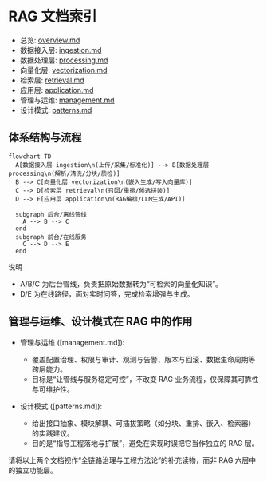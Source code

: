 # RAG 文档索引

- 总览: [overview.md](overview.md)
- 数据接入层: [ingestion.md](ingestion.md)
- 数据处理层: [processing.md](processing.md)
- 向量化层: [vectorization.md](vectorization.md)
- 检索层: [retrieval.md](retrieval.md)
- 应用层: [application.md](application.md)
- 管理与运维: [management.md](management.md)
- 设计模式: [patterns.md](patterns.md)

## 体系结构与流程

```mermaid
flowchart TD
  A[数据接入层 ingestion\n(上传/采集/标准化)] --> B[数据处理层 processing\n(解析/清洗/分块/质检)]
  B --> C[向量化层 vectorization\n(嵌入生成/写入向量库)]
  C --> D[检索层 retrieval\n(召回/重排/候选拼装)]
  D --> E[应用层 application\n(RAG编排/LLM生成/API)]

  subgraph 后台/离线管线
    A --> B --> C
  end
  subgraph 前台/在线服务
    C --> D --> E
  end
```

说明：

- A/B/C 为后台管线，负责把原始数据转为“可检索的向量化知识”。
- D/E 为在线路径，面对实时问答，完成检索增强与生成。

## 管理与运维、设计模式在 RAG 中的作用

- 管理与运维 ([management.md]):

  - 覆盖配置治理、权限与审计、观测与告警、版本与回滚、数据生命周期等跨层能力。
  - 目标是“让管线与服务稳定可控”，不改变 RAG 业务流程，仅保障其可靠性与可维护性。

- 设计模式 ([patterns.md]):
  - 给出接口抽象、模块解耦、可插拔策略（如分块、重排、嵌入、检索器）的实践建议。
  - 目的是“指导工程落地与扩展”，避免在实现时误把它当作独立的 RAG 层。

请将以上两个文档视作“全链路治理与工程方法论”的补充读物，而非 RAG 六层中的独立功能层。
